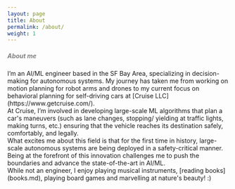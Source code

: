 ```yaml
---
layout: page
title: About
permalink: /about/
weight: 1
---
```


##### <span style="color:Gray">**About me**</span>
<span style="font-size: 14px;"> 
I’m an AI/ML engineer based in the SF Bay Area, specializing in decision-making for autonomous systems. My journey has taken me from working on motion planning for robot arms and drones to my current focus on behavioral planning for self-driving cars at [Cruise LLC](https://www.getcruise.com/).<br></span>

<span style="font-size: 14px;"> 
At Cruise, I’m involved in developing large-scale ML algorithms that plan a car's maneuvers (such as lane changes, stopping/ yielding at traffic lights, making turns, etc.) ensuring that the vehicle reaches its destination safely, comfortably, and legally.<br>
What excites me about this field is that for the first time in history, large-scale autonomous systems are being deployed in a safety-critical manner. Being at the forefront of this innovation challenges me to push the boundaries and advance the state-of-the-art in AI/ML.</span>
<br>

<span style="font-size: 14px;"> 
While not an engineer, I enjoy playing musical instruments, [reading books](books.md), playing board games and marvelling at nature's beauty! :)
</span>


 <!-- In Robotics, this often involves planning robot's actions to achieve specific objectives - for example: <br>(i) a humanoid robot planning its limb motions in order to walk from one room to the another by avoiding potential obstacles<br>(ii) a drone navigating in a dense forest by dodging trees, or <br>(iii) a self-driving car planning its next set of manuevers such as lane changes, traffic light stopping/yielding and turnings etc. in order to reach its destination in a safe, comfortable and legal manner.</span> <br>  -->

<!-- Hi :wave: I am **{{ site.author.name }}**, and this site is currently in progress. Check back later to see any interesting content! -->

<!-- I'm born in India and currently living in the beautiful suburbs of SF Bay Area. I'm an engineer by profession -->
<!-- I like doing the exercises of first principles thinking to demystify and share my thought process in the form of essays. -->
<!-- I believe short form content in social media, although maybe increasing information acessibility is killing original/first principles thinking-->
<!-- Some of my core beliefs:
- I am fully convinced that knowing oneself and their relationship with the world is the beginning of all wisdom (ahh...here we go, the good old "know thyself" adage!) (post on Karma/Gnaana/.. jeevam). And, for that, merely thinking or meditating at a corner is not enough. Right actions are a necessary step in helping us learn about our values, strengths and the limitations
-   -->
<!-- My professional journey is summed up in the sketch below. More details at my [LinkedIn profile](https://www.linkedin.com/in/karthikeya-parunandi-896bb480/).

<div class="row">
{% include about/timeline.html %}
</div> -->